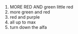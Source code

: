 1. MORE RED AND green little red
2. more green and red
3. red and purple
4. all up to max
5. turn down the alfa